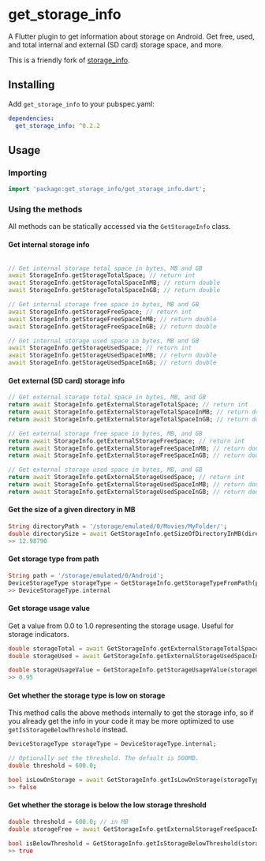 # get_storage_info

A Flutter plugin to get information about storage on Android. Get free, used, and total internal and external (SD card) storage space, and more.

This is a friendly fork of [storage_info](https://github.com/aakashkondhalkar/storage_info).


## Installing

Add ``get_storage_info`` to your pubspec.yaml:
```yaml
dependencies:
  get_storage_info: ^0.2.2
```

## Usage

### Importing

```dart
import 'package:get_storage_info/get_storage_info.dart';
```

### Using the methods

All methods can be statically accessed via the ``GetStorageInfo`` class.

#### Get internal storage info

```dart

// Get internal storage total space in bytes, MB and GB
await StorageInfo.getStorageTotalSpace; // return int
await StorageInfo.getStorageTotalSpaceInMB; // return double
await StorageInfo.getStorageTotalSpaceInGB; // return double

// Get internal storage free space in bytes, MB and GB
await StorageInfo.getStorageFreeSpace; // return int
await StorageInfo.getStorageFreeSpaceInMB; // return double
await StorageInfo.getStorageFreeSpaceInGB; // return double

// Get internal storage used space in bytes, MB and GB
await StorageInfo.getStorageUsedSpace; // return int
await StorageInfo.getStorageUsedSpaceInMB; // return double
await StorageInfo.getStorageUsedSpaceInGB; // return double
```

#### Get external (SD card) storage info

```dart
// Get external storage total space in bytes, MB, and GB
return await StorageInfo.getExternalStorageTotalSpace; // return int
return await StorageInfo.getExternalStorageTotalSpaceInMB; // return double
return await StorageInfo.getExternalStorageTotalSpaceInGB; // return double

// Get external storage free space in bytes, MB, and GB
return await StorageInfo.getExternalStorageFreeSpace; // return int
return await StorageInfo.getExternalStorageFreeSpaceInMB; // return double
return await StorageInfo.getExternalStorageFreeSpaceInGB; // return double

// Get external storage used space in bytes, MB, and GB
return await StorageInfo.getExternalStorageUsedSpace; // return int
return await StorageInfo.getExternalStorageUsedSpaceInMB; // return double
return await StorageInfo.getExternalStorageUsedSpaceInGB; // return double
```

#### Get the size of a given directory in MB

```dart
String directoryPath = '/storage/emulated/0/Movies/MyFolder/';
double directorySize = await GetStorageInfo.getSizeOfDirectoryInMB(directoryPath);
>> 12.98790
```

#### Get storage type from path

```dart
String path = '/storage/emulated/0/Android';
DeviceStorageType storageType = GetStorageInfo.getStorageTypeFromPath(path);
>> DeviceStorageType.internal
```

#### Get storage usage value

Get a value from 0.0 to 1.0 representing the storage usage. Useful for storage indicators.

```dart
double storageTotal = await GetStorageInfo.getExternalStorageTotalSpaceInGB;
double storageUsed = await GetStorageInfo.getExternalStorageUsedSpaceInGB;

double storageUsageValue = GetStorageInfo.getStorageUsageValue(storageUsed, storageTotal);
>> 0.95
```

#### Get whether the storage type is low on storage

This method calls the above methods internally to get the storage info, so if you already get the info in your code it may be more optimized to use ``getIsStorageBelowThreshold`` instead.

```dart
DeviceStorageType storageType = DeviceStorageType.internal;

// Optionally set the threshold. The default is 500MB.
double threshold = 600.0;

bool isLowOnStorage = await GetStorageInfo.getIsLowOnStorage(storageType, threshold);
>> false
```

#### Get whether the storage is below the low storage threshold

```dart
double threshold = 600.0; // in MB
double storageFree = await GetStorageInfo.getExternalStorageFreeSpaceInMB;

bool isBelowThreshold = GetStorageInfo.getIsStorageBelowThreshold(storageFree, threshold);
>> true
```

